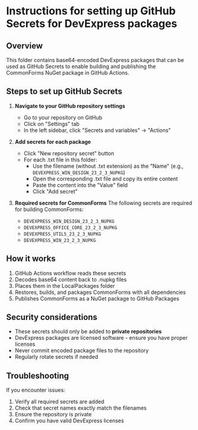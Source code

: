 # Instructions for setting up GitHub Secrets for DevExpress packages

## Overview

This folder contains base64-encoded DevExpress packages that can be used as GitHub Secrets to enable building and publishing the CommonForms NuGet package in GitHub Actions.

## Steps to set up GitHub Secrets

1. **Navigate to your GitHub repository settings**
   - Go to your repository on GitHub
   - Click on "Settings" tab
   - In the left sidebar, click "Secrets and variables" → "Actions"

2. **Add secrets for each package**
   - Click "New repository secret" button
   - For each .txt file in this folder:
     - Use the filename (without .txt extension) as the "Name" (e.g., `DEVEXPRESS_WIN_DESIGN_23_2_3_NUPKG`)
     - Open the corresponding .txt file and copy its entire content
     - Paste the content into the "Value" field
     - Click "Add secret"

3. **Required secrets for CommonForms**
   The following secrets are required for building CommonForms:
   - `DEVEXPRESS_WIN_DESIGN_23_2_3_NUPKG`
   - `DEVEXPRESS_OFFICE_CORE_23_2_3_NUPKG`
   - `DEVEXPRESS_UTILS_23_2_3_NUPKG`
   - `DEVEXPRESS_WIN_23_2_3_NUPKG`

## How it works

1. GitHub Actions workflow reads these secrets
2. Decodes base64 content back to .nupkg files
3. Places them in the LocalPackages folder
4. Restores, builds, and packages CommonForms with all dependencies
5. Publishes CommonForms as a NuGet package to GitHub Packages

## Security considerations

- These secrets should only be added to **private repositories**
- DevExpress packages are licensed software - ensure you have proper licenses
- Never commit encoded package files to the repository
- Regularly rotate secrets if needed

## Troubleshooting

If you encounter issues:
1. Verify all required secrets are added
2. Check that secret names exactly match the filenames
3. Ensure the repository is private
4. Confirm you have valid DevExpress licenses
